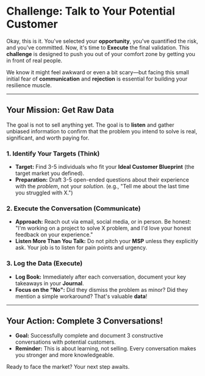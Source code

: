 # Challenge: Talk to Your Potential Customer

Okay, this is it. You've selected your **opportunity**, you've quantified the risk, and you've committed. Now, it's time to **Execute** the final validation. This **challenge** is designed to push you out of your comfort zone by getting you in front of real people.

We know it might feel awkward or even a bit scary—but facing this small initial fear of **communication** and **rejection** is essential for building your resilience muscle.

---

## Your Mission: Get Raw Data

The goal is not to sell anything yet. The goal is to **listen** and gather unbiased information to confirm that the problem you intend to solve is real, significant, and worth paying for.

### 1. Identify Your Targets (Think)

* **Target:** Find 3-5 individuals who fit your **Ideal Customer Blueprint** (the target market you defined).
* **Preparation:** Draft 3-5 open-ended questions about their experience with the *problem*, not your *solution*. (e.g., "Tell me about the last time you struggled with X.")

### 2. Execute the Conversation (Communicate)

* **Approach:** Reach out via email, social media, or in person. Be honest: "I'm working on a project to solve X problem, and I'd love your honest feedback on your experience."
* **Listen More Than You Talk:** Do not pitch your **MSP** unless they explicitly ask. Your job is to listen for pain points and urgency.

### 3. Log the Data (Execute)

* **Log Book:** Immediately after each conversation, document your key takeaways in your **Journal**.
* **Focus on the "No":** Did they dismiss the problem as minor? Did they mention a simple workaround? That's valuable **data**!

---

## Your Action: Complete 3 Conversations!

* **Goal:** Successfully complete and document 3 constructive conversations with potential customers.
* **Reminder:** This is about learning, not selling. Every conversation makes you stronger and more knowledgeable.

Ready to face the market? Your next step awaits.